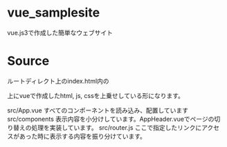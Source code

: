 # vue_samplesite
vue.js3で作成した簡単なウェブサイト

# Source
ルートディレクト上のindex.html内の<div id=app>上にvueで作成したhtml, js, cssを上乗せしている形になります。

src/App.vue すべてのコンポーネントを読み込み、配置しています
src/components 表示内容を小分けしています。AppHeader.vueでページの切り替えの処理を実装しています。
src/router.js ここで指定したリンクにアクセスがあった時に表示する内容を振り分けています。
